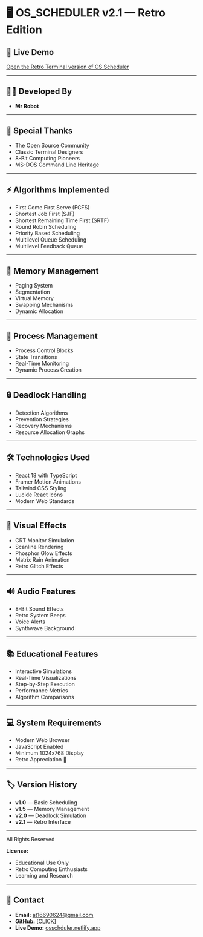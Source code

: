 # 🖥️ OS_SCHEDULER v2.1 — Retro Edition  


## 🔗 Live Demo  
[Open the Retro Terminal version of OS Scheduler](https://osschudlermain.netlify.app/)  

---
## 👨‍💻 Developed By  
- **Mr Robot**

---

## 🙌 Special Thanks  
- The Open Source Community  
- Classic Terminal Designers  
- 8-Bit Computing Pioneers  
- MS-DOS Command Line Heritage  

---

## ⚡ Algorithms Implemented  
- First Come First Serve (FCFS)  
- Shortest Job First (SJF)  
- Shortest Remaining Time First (SRTF)  
- Round Robin Scheduling  
- Priority Based Scheduling  
- Multilevel Queue Scheduling  
- Multilevel Feedback Queue  

---

## 🧠 Memory Management  
- Paging System  
- Segmentation  
- Virtual Memory  
- Swapping Mechanisms  
- Dynamic Allocation  

---

## 🔄 Process Management  
- Process Control Blocks  
- State Transitions  
- Real-Time Monitoring  
- Dynamic Process Creation  

---

## 🔒 Deadlock Handling  
- Detection Algorithms  
- Prevention Strategies  
- Recovery Mechanisms  
- Resource Allocation Graphs  

---

## 🛠️ Technologies Used  
- React 18 with TypeScript  
- Framer Motion Animations  
- Tailwind CSS Styling  
- Lucide React Icons  
- Modern Web Standards  

---

## 🎨 Visual Effects  
- CRT Monitor Simulation  
- Scanline Rendering  
- Phosphor Glow Effects  
- Matrix Rain Animation  
- Retro Glitch Effects  

---

## 🔊 Audio Features  
- 8-Bit Sound Effects  
- Retro System Beeps  
- Voice Alerts  
- Synthwave Background  

---

## 📚 Educational Features  
- Interactive Simulations  
- Real-Time Visualizations  
- Step-by-Step Execution  
- Performance Metrics  
- Algorithm Comparisons  

---

## 💻 System Requirements  
- Modern Web Browser  
- JavaScript Enabled  
- Minimum 1024x768 Display  
- Retro Appreciation 💾  

---

## 🏷️ Version History  
- **v1.0** — Basic Scheduling  
- **v1.5** — Memory Management  
- **v2.0** — Deadlock Simulation  
- **v2.1** — Retro Interface  

--- 
All Rights Reserved  

**License:**  
- Educational Use Only  
- Retro Computing Enthusiasts  
- Learning and Research  

---
## 📩 Contact  
- **Email:** at16690624@gmail.com  
- **GitHub:** [[CLICK](https://github.com/mrrobot232323)]  
- **Live Demo:** [osschduler.netlify.app]([https://osschudlermain.netlify.app/])  







